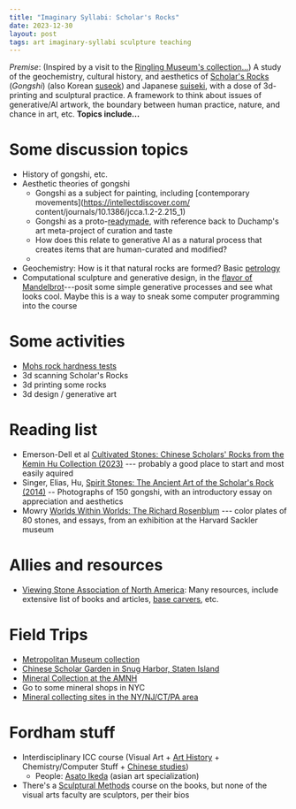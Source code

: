 ```yaml
---
title: "Imaginary Syllabi: Scholar's Rocks"
date: 2023-12-30
layout: post
tags: art imaginary-syllabi sculpture teaching 
---
```


*Premise*: (Inspired by a visit to the [Ringling Museum's collection...](https://www.ringling.org/event/mountains-of-the-mind-scholars-rocks-from-china-and-beyond/)) A study of the geochemistry, cultural history, and aesthetics of [Scholar's Rocks](https://en.wikipedia.org/wiki/Gongshi) (*Gongshi*) (also Korean [suseok](https://en.wikipedia.org/wiki/Suseok)) and Japanese [suiseki](https://en.wikipedia.org/wiki/Suiseki), with a dose of 3d-printing and sculptural practice.  A framework to think about issues of generative/AI artwork, the boundary between human practice, nature, and chance in art, etc.  **Topics include...**

# Some discussion topics

- History of gongshi, etc.
- Aesthetic theories of gongshi
    - Gongshi as a subject for painting, including [contemporary movements](https://intellectdiscover.com/
content/journals/10.1386/jcca.1.2-2.215_1)
    - Gongshi as a proto-[readymade](https://en.wikipedia.org/wiki/Readymades_of_Marcel_Duchamp), with reference back to Duchamp's art meta-project of curation and taste
    - How does this relate to generative AI as a natural process that creates items that are human-curated and modified?
    - 
- Geochemistry: How is it that natural rocks are formed?  Basic [petrology](https://en.wikipedia.org/wiki/Petrology)
- Computational sculpture and generative design, in the [flavor of Mandelbrot](https://amzn.to/3RRgI5H)---posit some simple generative processes and see what looks cool.  Maybe this is a way to sneak some computer programming into the course 

# Some activities

- [Mohs rock hardness tests](https://en.wikipedia.org/wiki/Mohs_scale)
- 3d scanning Scholar's Rocks
- 3d printing some rocks
- 3d design / generative art 

# Reading list

- Emerson-Dell et al [Cultivated Stones: Chinese Scholars' Rocks from the Kemin Hu Collection (2023)](https://amzn.to/3SaNfUR) --- probably a good place to start and most easily aquired
- Singer, Elias, Hu, [Spirit Stones: The Ancient Art of the Scholar's Rock (2014)](https://amzn.to/3TMfavh) -- Photographs of 150 gongshi, with an introductory essay on appreciation and aesthetics
- Mowry [Worlds Within Worlds: The Richard Rosenblum](https://amzn.to/3TFY1Du) --- color plates of 80 stones, and essays, from an exhibition at the Harvard Sackler museum

# Allies and resources

- [Viewing Stone Association of North America](https://www.vsana.org/about): Many resources, include extensive list of books and articles, [base carvers](https://www.vsana.org/base-carversfc03b5fa), etc.

# Field Trips

- [Metropolitan Museum collection](https://www.metmuseum.org/search-results?q=scholar%27s+rocks)
- [Chinese Scholar Garden in Snug Harbor, Staten Island](https://snug-harbor.org/botanical-garden/new-york-chinese-scholars-garden/)
- [Mineral Collection at the AMNH](https://www.amnh.org/research/physical-sciences/earth-and-planetary-sciences/geology-collections/minerals-gems)
- Go to some mineral shops in NYC
- [Mineral collecting sites in the NY/NJ/CT/PA area](http://www.johnbetts-fineminerals.com/jhbnyc/trips.htm)

# Fordham stuff

- Interdisciplinary ICC course (Visual Art + [Art History](https://www.fordham.edu/undergraduate-admission/majors-and-minors/art-history/) + Chemistry/Computer Stuff + [Chinese studies](https://www.fordham.edu/undergraduate-admission/majors-and-minors/chinese-studies/))
    - People:  [Asato Ikeda](https://www.fordham.edu/academics/departments/art-history/faculty-and-staff/asato-ikeda/) (asian art specialization)
- There's a [Sculptural Methods](https://bulletin.fordham.edu/undergraduate/theatre-visual-arts/?_ga=2.57500202.1604001539.1703952184-1069655249.1702771203#coursestext-otp1) course on the books, but none of the visual arts faculty are sculptors, per their bios